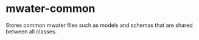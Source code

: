 mwater-common
=============

Stores common mwater files such as models and schemas that are shared between all classes.
